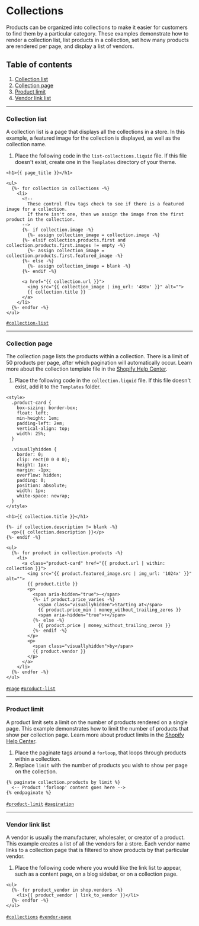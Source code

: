 # Collections

Products can be organized into collections to make it easier for customers to find them by a particular category. These examples demonstrate how to render a collection list, list products in a collection, set how many products are rendered per page, and display a list of vendors.

 ## Table of contents
1. [Collection list](#collection-list)
2. [Collection page](#collection-page)
3. [Product limit](#product-limit)
4. [Vendor link list](#vendor-link-list)


------
### <a name="collection-list">Collection list</a>
A collection list is a page that displays all the collections in a store. In this example, a featured image for the collection is displayed, as well as the collection name.

1.  Place the following code in the `list-collections.liquid` file. If this file doesn't exist, create one in the `Templates` directory of your theme.

```liquid
<h1>{{ page_title }}</h1>

<ul>
  {%- for collection in collections -%}
    <li>
      <!--
        These control flow tags check to see if there is a featured image for a collection.
        If there isn't one, then we assign the image from the first product in the collection.
      -->
      {%- if collection.image -%}
        {%- assign collection_image = collection.image -%}
      {%- elsif collection.products.first and collection.products.first.images != empty -%}
        {%- assign collection_image = collection.products.first.featured_image -%}
      {%- else -%}
        {%- assign collection_image = blank -%}
      {%- endif -%}

      <a href="{{ collection.url }}">
        <img src="{{ collection_image | img_url: '480x' }}" alt="">
        {{ collection.title }}
      </a>
    </li>
  {%- endfor -%}
</ul>
```
<a href="https://github.com/Shopify/liquid-library-examples/search?l=Liquid&q=collection-list&type=Code}">`#collection-list`</a>

------
### <a name="collection-page">Collection page</a>
The collection page lists the products within a collection. There is a limit of 50 products per page, after which pagination will automatically occur. Learn more about the collection template file in the [Shopify Help Center](https://help.shopify.com/en/themes/development/templates/collection-liquid).

1.  Place the following code in the `collection.liquid` file. If this file doesn't exist, add it to the `Templates` folder.

```liquid
<style>
  .product-card {
    box-sizing: border-box;
    float: left;
    min-height: 1em;
    padding-left: 2em;
    vertical-align: top;
    width: 25%;
  }

  .visuallyhidden {
    border: 0;
    clip: rect(0 0 0 0);
    height: 1px;
    margin: -1px;
    overflow: hidden;
    padding: 0;
    position: absolute;
    width: 1px;
    white-space: nowrap;
  }
</style>

<h1>{{ collection.title }}</h1>

{%- if collection.description != blank -%}
  <p>{{ collection.description }}</p>
{%- endif -%}

<ul>
  {%- for product in collection.products -%}
    <li>
      <a class="product-card" href="{{ product.url | within: collection }}">
        <img src="{{ product.featured_image.src | img_url: '1024x' }}" alt="">
        {{ product.title }}
        <p>
          <span aria-hidden="true">—</span>
          {%- if product.price_varies -%}
            <span class="visuallyhidden">Starting at</span>
            {{ product.price_min | money_without_trailing_zeros }}
            <span aria-hidden="true">+</span>
          {%- else -%}
            {{ product.price | money_without_trailing_zeros }}
          {%- endif -%}
        </p>
        <p>
          <span class="visuallyhidden">by</span>
          {{ product.vendor }}
        </p>
      </a>
    </li>
  {%- endfor -%}
</ul>
```
<a href="https://github.com/Shopify/liquid-library-examples/search?l=Liquid&q=page&type=Code}">`#page`</a> <a href="https://github.com/Shopify/liquid-library-examples/search?l=Liquid&q= product-list&type=Code}">`#product-list`</a>

------
### <a name="product-limit">Product limit</a>
A product limit sets a limit on the number of products rendered on a single page. This example demonstrates how to limit the number of products that show per collection page. Learn more about product limits in the [Shopify Help Center](https://help.shopify.com/en/themes/customization/collections/show-more-products-on-collection-pages).

1.  Place the paginate tags around a `forloop`, that loops through products within a collection.
2.  Replace `limit` with the number of products you wish to show per page on the collection.

```liquid
{% paginate collection.products by limit %}
  <-- Product 'forloop' content goes here -->
{% endpaginate %}
```
<a href="https://github.com/Shopify/liquid-library-examples/search?l=Liquid&q=product-limit&type=Code}">`#product-limit`</a> <a href="https://github.com/Shopify/liquid-library-examples/search?l=Liquid&q= pagination&type=Code}">`#pagination`</a>

------
### <a name="vendor-link-list">Vendor link list</a>
A vendor is usually the manufacturer, wholesaler, or creator of a product. This example creates a list of all the vendors for a store. Each vendor name links to a collection page that is filtered to show products by that particular vendor.

1.  Place the following code where you would like the link list to appear, such as a content page, on a blog sidebar, or on a collection page.

```liquid
<ul>
  {%- for product_vendor in shop.vendors -%}
    <li>{{ product_vendor | link_to_vendor }}</li>
  {%- endfor -%}
</ul>
```
<a href="https://github.com/Shopify/liquid-library-examples/search?l=Liquid&q=collections&type=Code}">`#collections`</a> <a href="https://github.com/Shopify/liquid-library-examples/search?l=Liquid&q= vendor-page&type=Code}">`#vendor-page`</a>

